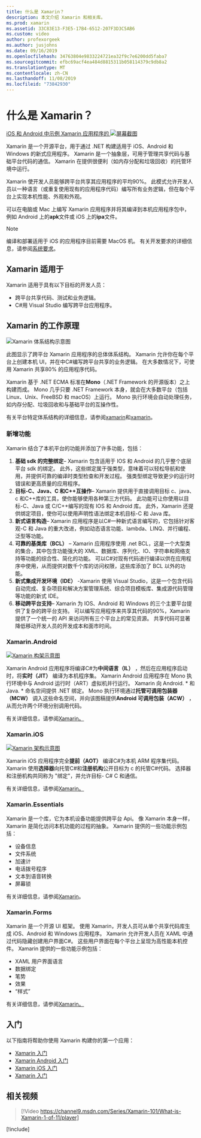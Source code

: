 ```yaml
---
title: 什么是 Xamarin？
description: 本文介绍 Xamarin 和相关库。
ms.prod: xamarin
ms.assetid: 33C83E13-F3E5-17B4-6512-207F3D3C5AB6
ms.custom: video
author: profexorgeek
ms.author: jusjohns
ms.date: 09/16/2019
ms.openlocfilehash: 34763804e9833224721ea32f9c7e6200dd5faba7
ms.sourcegitcommit: efbc69acf4ea484d8815311b058114379c9db8a2
ms.translationtype: MT
ms.contentlocale: zh-CN
ms.lasthandoff: 11/08/2019
ms.locfileid: "73842930"
---
```

# <a name="what-is-xamarin"></a>什么是 Xamarin？

[iOS 和 Android 中示例 Xamarin 应用程序的 ![屏幕截图](what-is-xamarin-images/xamarin-app-cropped.png)](what-is-xamarin-images/xamarin-app.png#lightbox)

Xamarin 是一个开源平台，用于通过 .NET 构建适用于 iOS、Android 和 Windows 的新式应用程序。 Xamarin 是一个抽象层，可用于管理共享代码与基础平台代码的通信。 Xamarin 在提供很便利（如内存分配和垃圾回收）的托管环境中运行。

Xamarin 使开发人员能够跨平台共享其应用程序的平均90%。 此模式允许开发人员以一种语言（或重复使用现有的应用程序代码）编写所有业务逻辑，但在每个平台上实现本机性能、外观和外观。

可以在电脑或 Mac 上编写 Xamarin 应用程序并将其编译到本机应用程序包中，例如 Android 上的**apk**文件或 iOS 上的**ipa**文件。

> [!NOTE]
> 编译和部署适用于 iOS 的应用程序目前需要 MacOS 机。 有关开发要求的详细信息，请参阅[系统要求](~/cross-platform/get-started/requirements.md#macos-requirements)。

## <a name="who-xamarin-is-for"></a>Xamarin 适用于

Xamarin 适用于具有以下目标的开发人员：

- 跨平台共享代码、测试和业务逻辑。
- C#用 Visual Studio 编写跨平台应用程序。

## <a name="how-xamarin-works"></a>Xamarin 的工作原理

![Xamarin 体系结构示意图](what-is-xamarin-images/xamarin-architecture.png)

此图显示了跨平台 Xamarin 应用程序的总体体系结构。 Xamarin 允许你在每个平台上创建本机 UI，并在中C#编写跨平台共享的业务逻辑。 在大多数情况下，可使用 Xamarin 共享80% 的应用程序代码。

Xamarin 基于 .NET ECMA 标准在**Mono**（.NET Framework 的开源版本）之上构建而成。 Mono 几乎只要 .NET Framework 本身，就会在大多数平台（包括 Linux、Unix、FreeBSD 和 macOS）上运行。 Mono 执行环境会自动处理任务，如内存分配、垃圾回收和与基础平台的互操作性。

有关平台特定体系结构的详细信息，请参阅[xamarin](#xamarinandroid)和[xamarin](#xamarinios)。

### <a name="added-features"></a>新增功能

Xamarin 结合了本机平台的功能并添加了许多功能，包括：

1. **基础 sdk 的完整绑定**– Xamarin 包含适用于 IOS 和 Android 的几乎整个底层平台 sdk 的绑定。 此外，这些绑定属于强类型，意味着可以轻松导航和使用，并提供可靠的编译时类型检查和开发过程。 强类型绑定导致更少的运行时错误和更高质量的应用程序。
1. **目标-C、Java、C 和C++互操作**– Xamarin 提供用于直接调用目标 c、java、c 和C++库的工具，使你能够使用各种第三方代码。 此功能可让你使用以目标-C、Java 或 C/C++编写的现有 IOS 和 Android 库。 此外，Xamarin 还提供绑定项目，使你可以使用声明性语法绑定本机目标-C 和 Java 库。
1. **新式语言构造**– Xamarin 应用程序是以C#一种新式语言编写的，它包括针对客观-C 和 Java 的重大改进，例如动态语言功能、lambda、LINQ、并行编程、泛型等功能。
1. **可靠的基类库（BCL）** – Xamarin 应用程序使用 .net BCL，这是一个大型类的集合，其中包含功能强大的 XML、数据库、序列化、IO、字符串和网络支持等功能的综合性、简化的功能。 可以C#对现有代码进行编译以供在应用程序中使用，从而提供对数千个库的访问权限，这些库添加了 BCL 以外的功能。
1. **新式集成开发环境（IDE）** -Xamarin 使用 Visual Studio，这是一个包含代码自动完成、复杂项目和解决方案管理系统、综合项目模板库、集成源代码管理等功能的新式 IDE。
1. **移动跨平台支持**– Xamarin 为 IOS、Android 和 Windows 的三个主要平台提供了复杂的跨平台支持。 可以编写应用程序来共享其代码的90%，Xamarin 提供了一个统一的 API 来访问所有三个平台上的常见资源。 共享代码可显著降低移动开发人员的开发成本和面市时间。

### <a name="xamarinandroid"></a>Xamarin.Android

[![Xamarin 构架示意图](what-is-xamarin-images/android-architecture-cropped.png)](what-is-xamarin-images/android-architecture.png#lightbox)

Xamarin Android 应用程序将编译C#为**中间语言（IL）** ，然后在应用程序启动时，将**实时（JIT）** 编译为本机程序集。 Xamarin Android 应用程序在 Mono 执行环境中与 Android 运行时（ART）虚拟机并行运行。 Xamarin 向 Android. * 和 Java. * 命名空间提供 .NET 绑定。 Mono 执行环境通过**托管可调用包装器（MCW）** 调入这些命名空间，并向该图稿提供**Android 可调用包装（ACW）** ，从而允许两个环境分别调用代码。

有关详细信息，请参阅[Xamarin。](~/android/internals/architecture.md)

### <a name="xamarinios"></a>Xamarin.iOS

[![Xamarin 架构示意图](what-is-xamarin-images/ios-architecture-cropped.png)](what-is-xamarin-images/ios-architecture.png#lightbox)

Xamarin iOS 应用程序完全**提前（AOT）** 编译C#为本机 ARM 程序集代码。 Xamarin 使用**选择器**向托管C#和**注册机构**公开目标为 c 的托管C#代码。 选择器和注册机构共同称为 "绑定"，并允许目标- C# C 和通信。

有关详细信息，请参阅[Xamarin。](~/ios/internals/architecture.md)

### <a name="xamarinessentials"></a>Xamarin.Essentials

Xamarin 是一个库，它为本机设备功能提供跨平台 Api。 像 Xamarin 本身一样，Xamarin 是简化访问本机功能的过程的抽象。 Xamarin 提供的一些功能示例包括：

- 设备信息
- 文件系统
- 加速计
- 电话拨号程序
- 文本到语音转换
- 屏幕锁

有关详细信息，请参阅[Xamarin](~/essentials/index.md)。

### <a name="xamarinforms"></a>Xamarin.Forms

Xamarin 是一个开源 UI 框架。 使用 Xamarin，开发人员可从单个共享代码库生成 iOS、Android 和 Windows 应用程序。 Xamarin 允许开发人员在 XAML 中通过代码隐藏创建用户界面C#。 这些用户界面在每个平台上呈现为高性能本机控件。 Xamarin 提供的一些功能示例包括：

- XAML 用户界面语言
- 数据绑定
- 笔势
- 效果
- “样式”

有关详细信息，请参阅[Xamarin。](~/xamarin-forms/index.yml)

## <a name="get-started"></a>入门

以下指南将帮助你使用 Xamarin 构建你的第一个应用：

- [Xamarin 入门](~/xamarin-forms/index.yml)
- [Xamarin Android 入门](~/android/index.yml)
- [Xamarin iOS 入门](~/ios/index.yml)
- [Xamarin 入门](~/mac/index.yml)

## <a name="related-video"></a>相关视频

> [!Video https://channel9.msdn.com/Series/Xamarin-101/What-is-Xamarin-1-of-11/player]

[!include[](~/essentials/includes/xamarin-show-essentials.md)]
